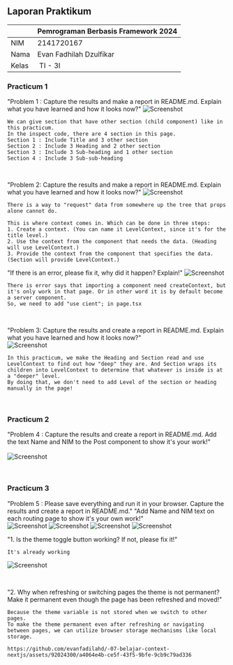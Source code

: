 ## Laporan Praktikum

|  | Pemrograman Berbasis Framework 2024 |
|--|--|
| NIM |  2141720167|
| Nama |  Evan Fadhilah Dzulfikar |
| Kelas | TI - 3I |


### Practicum 1

"Problem 1 : Capture the results and make a report in README.md. Explain what you have learned and how it looks now?"
![Screenshot](assets-report/1.png)

    We can give section that have other section (child component) like in this practicum.
    In the inspect code, there are 4 section in this page.
    Section 1 : Include Title and 3 other section
    Section 2 : Include 3 Heading and 2 other section
    Section 3 : Include 3 Sub-heading and 1 other section
    Section 4 : Include 3 Sub-sub-heading

<br />

"Problem 2: Capture the results and make a report in README.md. Explain what you have learned and how it looks now?"
![Screenshot](assets-report/2.png)

    There is a way to "request" data from somewhere up the tree that props alone cannot do. 

    This is where context comes in. Which can be done in three steps:
    1. Create a context. (You can name it LevelContext, since it's for the title level.)
    2. Use the context from the component that needs the data. (Heading will use LevelContext.)
    3. Provide the context from the component that specifies the data. (Section will provide LevelContext.)

"If there is an error, please fix it, why did it happen? Explain!"
![Screenshot](assets-report/2.1.png)

    There is error says that importing a component need createContext, but it's only work in that page. Or in other word it is by default become a server component.
    So, we need to add "use cient"; in page.tsx

<br />

"Problem 3: Capture the results and create a report in README.md. Explain what you have learned and how it looks now?"<br/>
![Screenshot](assets-report/3.png)

    In this practicum, we make the Heading and Section read and use LevelContext to find out how "deep" they are. And Section wraps its children into LevelContext to determine that whatever is inside is at a "deeper" level.
    By doing that, we don't need to add Level of the section or heading manually in the page!

<br />

### Practicum 2

"Problem 4 : Capture the results and create a report in README.md. Add the text Name and NIM to the Post component to show it's your work!" <br/><br/>
![Screenshot](assets-report/4.png)

<br />

### Practicum 3

"Problem 5 : Please save everything and run it in your browser. Capture the results and create a report in README.md."
"Add Name and NIM text on each routing page to show it's your own work!" <br/>
![Screenshot](assets-report/5.png)
![Screenshot](assets-report/5.1.png)
![Screenshot](assets-report/5.2.png)
![Screenshot](assets-report/5.3.png)


"1. Is the theme toggle button working? If not, please fix it!"

    It's already working

![Screenshot](assets-report/5.4.png)

<br />

"2. Why when refreshing or switching pages the theme is not permanent? Make it permanent even though the page has been refreshed and moved!"

    Because the theme variable is not stored when we switch to other pages.
    To make the theme permanent even after refreshing or navigating between pages, we can utilize browser storage mechanisms like local storage.

    https://github.com/evanfadilahd/-07-belajar-context-nextjs/assets/92024300/a4064e4b-ce5f-43f5-9bfe-9cb9c79ad336

<br />
